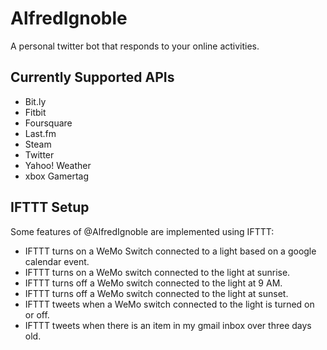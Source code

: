 AlfredIgnoble
=============

A personal twitter bot that responds to your online activities.

## Currently Supported APIs

* Bit.ly
* Fitbit
* Foursquare 
* Last.fm
* Steam
* Twitter
* Yahoo! Weather
* xbox Gamertag

## IFTTT Setup

Some features of @AlfredIgnoble are implemented using IFTTT:

* IFTTT turns on a WeMo Switch connected to a light based on a google calendar event.
* IFTTT turns on a WeMo switch connected to the light at sunrise.
* IFTTT turns off a WeMo switch connected to the light at 9 AM.
* IFTTT turns off a WeMo switch connected to the light at sunset.
* IFTTT tweets when a WeMo switch connected to the light is turned on or off.
* IFTTT tweets when there is an item in my gmail inbox over three days old.
